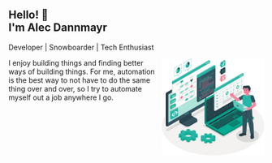 ## Hello! 👋<br /> I'm Alec Dannmayr

Developer | Snowboarder | Tech Enthusiast

<img width="40%" align="right" alt="Developer" src="https://raw.githubusercontent.com/TWinsnes/TWinsnes/master/images/developer.svg" />

I enjoy building things and finding better ways of building things. For me, automation is the best way to not have to do the same thing over and over, so I try to automate myself out a job anywhere I go. 

<!--
**TWinsnes/TWinsnes** is a ✨ _special_ ✨ repository because its `README.md` (this file) appears on your GitHub profile.

Here are some ideas to get you started:

- 🔭 I’m currently working on ...
- 🌱 I’m currently learning ...
- 👯 I’m looking to collaborate on ...
- 🤔 I’m looking for help with ...
- 💬 Ask me about ...
- 📫 How to reach me: ...
- 😄 Pronouns: ...
- ⚡ Fun fact: ...
-->
